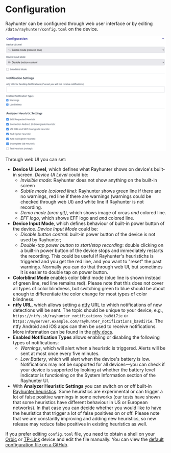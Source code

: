 # Configuration

Rayhunter can be configured through web user interface or by editing `/data/rayhunter/config.toml` on the device.

![rayhunter_config](./rayhunter_config.png)

Through web UI you can set:
- **Device UI Level**, which defines what Rayhunter shows on device's built-in screen. *Device UI Level* could be:
  - *Invisible mode*: Rayhunter does not show anything on the built-in screen
  - *Subtle mode (colored line)*: Rayhunter shows green line if there are no warnings, red line if there are warnings (warnings could be checked through web UI) and white line if Rayhunter is not recording.
  - *Demo mode (orca gif)*, which shows image of orcas *and* colored line.
  - *EFF logo*, which shows EFF logo and *and* colored line.
- **Device Input Mode**, which defines behaviour of built-in power button of the device. *Device Input Mode* could be:
  - *Disable button control*: built-in power button of the device is not used by Rayhunter;
  - *Double-tap power button to start/stop recording*: double clicking on a built-in power button of the device stops and immediately restarts the recording. This could be useful if Rayhunter's heuristichs is triggered and you get the red line, and you want to "reset" the past warnings. Normally you can do that through web UI, but sometimes it is easier to double tap on power button.
- **Colorblind Mode** enables color blind mode (blue line is shown instead of green line, red line remains red). Please note that this does not cover all types of color blindness, but switching green to blue should be about enough to differentiate the color change for most types of color blindness.
- **ntfy URL**, which allows setting a [ntfy](https://ntfy.sh/) URL to which notifications of new detections will be sent. The topic should be unique to your device, e.g., `https://ntfy.sh/rayhunter_notifications_ba9di7ie` or `https://myserver.example.com/rayhunter_notifications_ba9di7ie`. The ntfy Android and iOS apps can then be used to receive notifications. More information can be found in the [ntfy docs](https://docs.ntfy.sh/).
- **Enabled Notification Types** allows enabling or disabling the following types of notifications:
  - *Warnings*, which will alert when a heuristic is triggered. Alerts will be sent at most once every five minutes.
  - *Low Battery*, which will alert when the device's battery is low. Notifications may not be supported for all devices—you can check if your device is supported by looking at whether the battery level indicator is functioning on the System Information section of the Rayhunter UI.
- With **Analyzer Heuristic Settings** you can switch on or off built-in [Rayhunter heuristics](heuristics.md). Some heuristics are experimental or can trigger a lot of false positive warnings in some networks (our tests have shown that some heuristics have different behaviour in US or European networks). In that case you can decide whether you would like to have the heuristics that trigger a lot of false positives on or off. Please note that we are constantly improving and adding new heuristics, so new release may reduce false positives in existing heuristics as well.

If you prefer editing `config.toml` file, you need to obtain a shell on your [Orbic](./orbic.md#obtaining-a-shell) or [TP-Link](./tplink-m7350.md#obtaining-a-shell) device and edit the file manually. You can view the [default configuration file on a GitHub](https://github.com/EFForg/rayhunter/blob/main/dist/config.toml.in).
